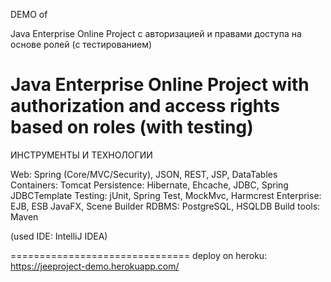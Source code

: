 DEMO of 
 
Java Enterprise Online Project c авторизацией и правами доступа на основе ролей (с тестированием)

Java Enterprise Online Project with authorization and access rights based on roles (with testing) 
===============================

ИНСТРУМЕНТЫ И ТЕХНОЛОГИИ

Web: Spring (Core/MVC/Security), JSON, REST, JSP, DataTables
Containers: Tomcat 
Persistence: Hibernate, Ehcache, JDBC, Spring JDBCTemplate 
Testing: jUnit, Spring Test, MockMvc, Harmcrest
Enterprise: EJB, ESB 
JavaFX, Scene Builder
RDBMS: PostgreSQL, HSQLDB
Build tools: Maven 

(used IDE: IntelliJ IDEA)

===============================
deploy on heroku: https://jeeproject-demo.herokuapp.com/



